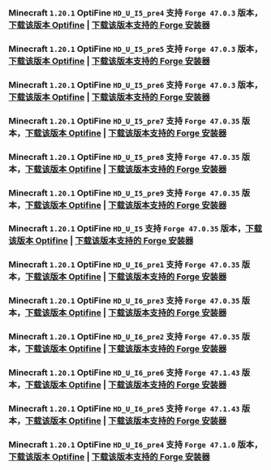 ### Minecraft `1.20.1` OptiFine `HD_U_I5_pre4` 支持 `Forge 47.0.3` 版本，[下载该版本 Optifine](https://optifine.cn/download/preview_OptiFine_1.20.1_HD_U_I5_pre4.jar) | [下载该版本支持的 Forge 安装器](https://maven.minecraftforge.net/net/minecraftforge/forge/1.20.1-47.0.3/forge-1.20.1-47.0.3-installer.jar)

### Minecraft `1.20.1` OptiFine `HD_U_I5_pre5` 支持 `Forge 47.0.3` 版本，[下载该版本 Optifine](https://optifine.cn/download/preview_OptiFine_1.20.1_HD_U_I5_pre5.jar) | [下载该版本支持的 Forge 安装器](https://maven.minecraftforge.net/net/minecraftforge/forge/1.20.1-47.0.3/forge-1.20.1-47.0.3-installer.jar)

### Minecraft `1.20.1` OptiFine `HD_U_I5_pre6` 支持 `Forge 47.0.3` 版本，[下载该版本 Optifine](https://optifine.cn/download/preview_OptiFine_1.20.1_HD_U_I5_pre6.jar) | [下载该版本支持的 Forge 安装器](https://maven.minecraftforge.net/net/minecraftforge/forge/1.20.1-47.0.3/forge-1.20.1-47.0.3-installer.jar)

### Minecraft `1.20.1` OptiFine `HD_U_I5_pre7` 支持 `Forge 47.0.35` 版本，[下载该版本 Optifine](https://optifine.cn/download/preview_OptiFine_1.20.1_HD_U_I5_pre7.jar) | [下载该版本支持的 Forge 安装器](https://maven.minecraftforge.net/net/minecraftforge/forge/1.20.1-47.0.35/forge-1.20.1-47.0.35-installer.jar)

### Minecraft `1.20.1` OptiFine `HD_U_I5_pre8` 支持 `Forge 47.0.35` 版本，[下载该版本 Optifine](https://optifine.cn/download/preview_OptiFine_1.20.1_HD_U_I5_pre8.jar) | [下载该版本支持的 Forge 安装器](https://maven.minecraftforge.net/net/minecraftforge/forge/1.20.1-47.0.35/forge-1.20.1-47.0.35-installer.jar)

### Minecraft `1.20.1` OptiFine `HD_U_I5_pre9` 支持 `Forge 47.0.35` 版本，[下载该版本 Optifine](https://optifine.cn/download/preview_OptiFine_1.20.1_HD_U_I5_pre9.jar) | [下载该版本支持的 Forge 安装器](https://maven.minecraftforge.net/net/minecraftforge/forge/1.20.1-47.0.35/forge-1.20.1-47.0.35-installer.jar)

### Minecraft `1.20.1` OptiFine `HD_U_I5` 支持 `Forge 47.0.35` 版本，[下载该版本 Optifine](https://optifine.cn/download/OptiFine_1.20.1_HD_U_I5.jar) | [下载该版本支持的 Forge 安装器](https://maven.minecraftforge.net/net/minecraftforge/forge/1.20.1-47.0.35/forge-1.20.1-47.0.35-installer.jar)

### Minecraft `1.20.1` OptiFine `HD_U_I6_pre1` 支持 `Forge 47.0.35` 版本，[下载该版本 Optifine](https://optifine.cn/download/preview_OptiFine_1.20.1_HD_U_I6_pre1.jar) | [下载该版本支持的 Forge 安装器](https://maven.minecraftforge.net/net/minecraftforge/forge/1.20.1-47.0.35/forge-1.20.1-47.0.35-installer.jar)

### Minecraft `1.20.1` OptiFine `HD_U_I6_pre3` 支持 `Forge 47.0.35` 版本，[下载该版本 Optifine](https://optifine.cn/download/preview_OptiFine_1.20.1_HD_U_I6_pre3.jar) | [下载该版本支持的 Forge 安装器](https://maven.minecraftforge.net/net/minecraftforge/forge/1.20.1-47.0.35/forge-1.20.1-47.0.35-installer.jar)

### Minecraft `1.20.1` OptiFine `HD_U_I6_pre2` 支持 `Forge 47.0.35` 版本，[下载该版本 Optifine](https://optifine.cn/download/preview_OptiFine_1.20.1_HD_U_I6_pre2.jar) | [下载该版本支持的 Forge 安装器](https://maven.minecraftforge.net/net/minecraftforge/forge/1.20.1-47.0.35/forge-1.20.1-47.0.35-installer.jar)

### Minecraft `1.20.1` OptiFine `HD_U_I6_pre6` 支持 `Forge 47.1.43` 版本，[下载该版本 Optifine](https://optifine.cn/download/preview_OptiFine_1.20.1_HD_U_I6_pre6.jar) | [下载该版本支持的 Forge 安装器](https://maven.minecraftforge.net/net/minecraftforge/forge/1.20.1-47.1.43/forge-1.20.1-47.1.43-installer.jar)

### Minecraft `1.20.1` OptiFine `HD_U_I6_pre5` 支持 `Forge 47.1.43` 版本，[下载该版本 Optifine](https://optifine.cn/download/preview_OptiFine_1.20.1_HD_U_I6_pre5.jar) | [下载该版本支持的 Forge 安装器](https://maven.minecraftforge.net/net/minecraftforge/forge/1.20.1-47.1.43/forge-1.20.1-47.1.43-installer.jar)

### Minecraft `1.20.1` OptiFine `HD_U_I6_pre4` 支持 `Forge 47.1.0` 版本，[下载该版本 Optifine](https://optifine.cn/download/preview_OptiFine_1.20.1_HD_U_I6_pre4.jar) | [下载该版本支持的 Forge 安装器](https://maven.minecraftforge.net/net/minecraftforge/forge/1.20.1-47.1.0/forge-1.20.1-47.1.0-installer.jar)

